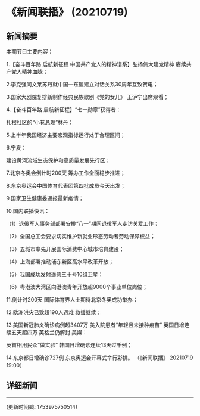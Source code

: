 # 《新闻联播》 (20210719)

## 新闻摘要

本期节目主要内容：


1.【奋斗百年路 启航新征程 中国共产党人的精神谱系】弘扬伟大建党精神 赓续共产党人精神血脉；


2.李克强同文莱苏丹就中国—东盟建立对话关系30周年互致贺电；


3.国家大剧院复排新制作经典民族歌剧《党的女儿》 王沪宁出席观看；


4.【奋斗百年路 启航新征程】“七一勋章”获得者：

扎根社区的“小巷总理”林丹；


5.上半年我国经济主要宏观指标运行处于合理区间；


6.宁夏：

建设黄河流域生态保护和高质量发展先行区；


7.北京冬奥会倒计时200天 筹办工作全面稳步推进；


8.东京奥运会中国体育代表团第四批成员今天出发；


9.国家卫生健康委通报最新疫情；


10.国内联播快讯：


（1）退役军人事务部部署安排“八一”期间退役军人走访关爱工作；


（2）全国总工会要求切实维护新就业形态劳动者劳动保障权益；


（3）五城市率先开展国际消费中心城市培育建设；


（4）上海部署推动浦东新区高水平改革开放；


（5）我国成功发射遥感三十号10组卫星；


（6）粤港澳大湾区向港澳青年开放超9000个事业单位岗位；


11.倒计时200天 国际体育界人士期待北京冬奥成功举办；


12.欧洲洪灾已致超190人遇难 救援继续；


13.美国新冠肺炎确诊病例超3407万 美入院患者“年轻且未接种疫苗” 英国日增连续五天超四万 英格兰仍解封 美媒：

英首相用民众“做实验” 韩国日增确诊连续13天过千例；


14.东京都日增确诊727例 东京奥运会开幕式举行彩排。
（《新闻联播》 20210719 19:00）

## 详细新闻

---

(更新时间戳: 1753975750514)

